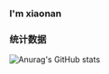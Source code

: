 ### I'm xiaonan 
###    统计数据
![Anurag's GitHub stats](https://github-readme-stats.vercel.app/api?username=Ghost-xiaonan&show_icons=true&theme=gruvbox)


